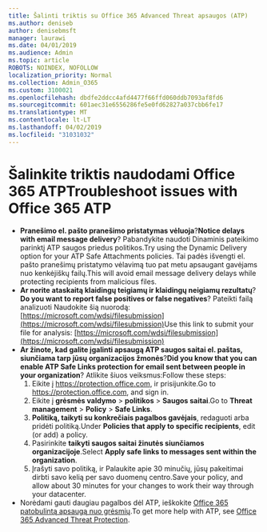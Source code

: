```yaml
---
title: Šalinti triktis su Office 365 Advanced Threat apsaugos (ATP)
ms.author: deniseb
author: denisebmsft
manager: laurawi
ms.date: 04/01/2019
ms.audience: Admin
ms.topic: article
ROBOTS: NOINDEX, NOFOLLOW
localization_priority: Normal
ms.collection: Admin_O365
ms.custom: 3100021
ms.openlocfilehash: dbdfe2ddcc4afd4477f66ffd060ddb7093af8fd6
ms.sourcegitcommit: 601aec31e6556286fe5e0fd62827a037cbb6fe17
ms.translationtype: MT
ms.contentlocale: lt-LT
ms.lasthandoff: 04/02/2019
ms.locfileid: "31031032"
---
```

# <a name="troubleshoot-issues-with-office-365-atp"></a><span data-ttu-id="2c3ab-102">Šalinkite triktis naudodami Office 365 ATP</span><span class="sxs-lookup"><span data-stu-id="2c3ab-102">Troubleshoot issues with Office 365 ATP</span></span>

- <span data-ttu-id="2c3ab-103">**Pranešimo el. pašto pranešimo pristatymas vėluoja**?</span><span class="sxs-lookup"><span data-stu-id="2c3ab-103">**Notice delays with email message delivery**?</span></span> <span data-ttu-id="2c3ab-104">Pabandykite naudoti Dinaminis pateikimo parinktį ATP saugos priedus politikos.</span><span class="sxs-lookup"><span data-stu-id="2c3ab-104">Try using the Dynamic Delivery option for your ATP Safe Attachments policies.</span></span> <span data-ttu-id="2c3ab-105">Tai padės išvengti el. pašto pranešimų pristatymo vėlavimą tuo pat metu apsaugant gavėjams nuo kenkėjiškų failų.</span><span class="sxs-lookup"><span data-stu-id="2c3ab-105">This will avoid email message delivery delays while protecting recipients from malicious files.</span></span>
- <span data-ttu-id="2c3ab-106">**Ar norite ataskaitą klaidingų teigiamų ir klaidingų neigiamų rezultatų**?</span><span class="sxs-lookup"><span data-stu-id="2c3ab-106">**Do you want to report false positives or false negatives**?</span></span> <span data-ttu-id="2c3ab-107">Pateikti failą analizuoti Naudokite šią nuorodą:[https://microsoft.com/wdsi/filesubmission](https://microsoft.com/wdsi/filesubmission)</span><span class="sxs-lookup"><span data-stu-id="2c3ab-107">Use this link to submit your file for analysis: [https://microsoft.com/wdsi/filesubmission](https://microsoft.com/wdsi/filesubmission)</span></span>
- <span data-ttu-id="2c3ab-108">**Ar žinote, kad galite įgalinti apsaugą ATP saugos saitai el. paštas, siunčiama tarp jūsų organizacijos žmonės**?</span><span class="sxs-lookup"><span data-stu-id="2c3ab-108">**Did you know that you can enable ATP Safe Links protection for email sent between people in your organization**?</span></span> <span data-ttu-id="2c3ab-109">Atlikite šiuos veiksmus:</span><span class="sxs-lookup"><span data-stu-id="2c3ab-109">Follow these steps:</span></span>
    1. <span data-ttu-id="2c3ab-110">Eikite į https://protection.office.com, ir prisijunkite.</span><span class="sxs-lookup"><span data-stu-id="2c3ab-110">Go to https://protection.office.com, and sign in.</span></span>
    2. <span data-ttu-id="2c3ab-111">Eikite į **grėsmės valdymo** > **politikos** > **Saugos saitai**.</span><span class="sxs-lookup"><span data-stu-id="2c3ab-111">Go to **Threat management** > **Policy** > **Safe Links**.</span></span>
    3. <span data-ttu-id="2c3ab-112">**Politiką, taikyti su konkrečiais pagalbos gavėjais**, redaguoti arba pridėti politiką.</span><span class="sxs-lookup"><span data-stu-id="2c3ab-112">Under **Policies that apply to specific recipients**, edit (or add) a policy.</span></span>
    4. <span data-ttu-id="2c3ab-113">Pasirinkite **taikyti saugos saitai žinutės siunčiamos organizacijoje**.</span><span class="sxs-lookup"><span data-stu-id="2c3ab-113">Select **Apply safe links to messages sent within the organization**.</span></span>
    5. <span data-ttu-id="2c3ab-114">Įrašyti savo politiką, ir Palaukite apie 30 minučių, jūsų pakeitimai dirbti savo kelią per savo duomenų centro.</span><span class="sxs-lookup"><span data-stu-id="2c3ab-114">Save your policy, and allow about 30 minutes for your changes to work their way through your datacenter.</span></span>
- <span data-ttu-id="2c3ab-115">Norėdami gauti daugiau pagalbos dėl ATP, ieškokite [Office 365 patobulintą apsaugą nuo grėsmių](https://docs.microsoft.com/office365/securitycompliance/office-365-atp).</span><span class="sxs-lookup"><span data-stu-id="2c3ab-115">To get more help with ATP, see [Office 365 Advanced Threat Protection](https://docs.microsoft.com/office365/securitycompliance/office-365-atp).</span></span>